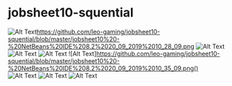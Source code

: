 # jobsheet10-squential
![Alt Text]()https://github.com/leo-gaming/jobsheet10-squential/blob/master/jobsheet10%20-%20NetBeans%20IDE%208.2%2020_09_2019%2010_28_09.png
![Alt Text](https://github.com/leo-gaming/jobsheet10-squential/blob/master/jobsheet10%20-%20NetBeans%20IDE%208.2%2020_09_2019%2010_28_31.png)
![Alt Text](https://github.com/leo-gaming/jobsheet10-squential/blob/master/jobsheet10%20-%20NetBeans%20IDE%208.2%2020_09_2019%2010_28_44.png)
![Alt Text](https://github.com/leo-gaming/jobsheet10-squential/blob/master/jobsheet10%20-%20NetBeans%20IDE%208.2%2020_09_2019%2010_29_05.png)
![Alt Text]https://github.com/leo-gaming/jobsheet10-squential/blob/master/jobsheet10%20-%20NetBeans%20IDE%208.2%2020_09_2019%2010_35_09.png()
![Alt Text](https://github.com/leo-gaming/jobsheet10-squential/blob/master/jobsheet10%20-%20NetBeans%20IDE%208.2%2020_09_2019%2010_37_27.png)
![Alt Text](https://github.com/leo-gaming/jobsheet10-squential/blob/master/jobsheet10%20-%20NetBeans%20IDE%208.2%2020_09_2019%2010_42_37.png)
![Alt Text](https://github.com/leo-gaming/jobsheet10-squential/blob/master/jobsheet10%20-%20NetBeans%20IDE%208.2%2020_09_2019%2010_43_04.png)
